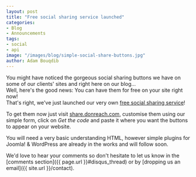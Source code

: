 ```yaml
---
layout: post
title: "Free social sharing service launched"
categories:
- Blog
- Announcements
tags:
- social
- api
image: "/images/blog/simple-social-share-buttons.jpg"
author: Adam Bouqdib
---
```


You might have noticed the gorgeous social sharing buttons we have on some of our clients' sites and right here on our blog...  
Well, here's the good news: You can have them for free on your site right now!  
That's right, we've just launched our very own [free social sharing service](http://share.donreach.com/)!

To get them now just visit [share.donreach.com](http://share.donreach.com/), customise them using our simple form, click on *Get the code* and paste it where you want the buttons to appear on your website.

You will need a very basic understanding HTML, however simple plugins for Joomla! & WordPress are already in the works and will follow soon.

We'd love to hear your comments so don't hesitate to let us know in the [comments section]({{ page.url }}#disqus_thread) or by [dropping us an email]({{ site.url }}/contact).
